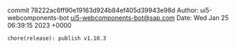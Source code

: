 commit 78222ac6ff90e19163d924b84ef405d39943e98d
Author: ui5-webcomponents-bot <ui5-webcomponents-bot@sap.com>
Date:   Wed Jan 25 06:39:15 2023 +0000

    chore(release): publish v1.10.3
